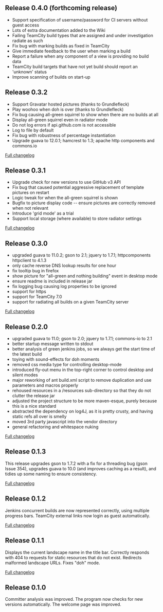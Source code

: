 ## Release 0.4.0 (forthcoming release)
  * Support specification of username/password for CI servers without guest access
  * Lots of extra documentation added to the Wiki
  * Failing TeamCity build types that are assigned and under investigation radiate as such
  * Fix bug with marking builds as fixed in TeamCity
  * Give immediate feedback to the user when marking a build
  * Report a failure when any component of a view is providing no build data
  * TeamCity build targets that have not yet build should report an 'unknown' status
  * Improve scanning of builds on start-up

## Release 0.3.2
  * Support Gravatar hosted pictures (thanks to Grundlefleck)
  * Play woohoo when doh is over (thanks to Grundlefleck)
  * Fix bug causing all-green squirrel to show when there are no builds at all
  * Display all-green squirrel even in radiator mode
  * Do not log errors if api.github.com is not accessible
  * Log to file by default
  * Fix bug with robustness of percentage instantiation
  * Upgrade guava to 12.0.1; hamcrest to 1.3; apache http components and commons.io

[Full changelog](https://github.com/netmelody/ci-eye/compare/0.3.1...0.3.2)

## Release 0.3.1
  * Upgrade check for new versions to use GitHub v3 API
  * Fix bug that caused potential aggressive replacement of template pictures on restart
  * Logic tweak for when the all-green squirrel is shown
  * Bugfix to picture display code -- ensure pictures are correctly removed when not relevant
  * Introduce 'grid mode' as a trial
  * Support local storage (where available) to store radiator settings

[Full changelog](https://github.com/netmelody/ci-eye/compare/0.3.0...0.3.1)

## Release 0.3.0
  * upgraded guava to 11.0.2; gson to 2.1; jquery to 1.7.1; httpcomponents httpclient to 4.1.3
  * only cache reverse DNS lookup results for one hour
  * fix tooltip bug in firefox
  * show picture for "all-green and nothing building" event in desktop mode
  * ensure readme is included in release jar
  * fix logging bug causing log properties to be ignored
  * support for https
  * support for TeamCity 7.0
  * support for radiating all builds on a given TeamCity server
  
[Full changelog](https://github.com/netmelody/ci-eye/compare/0.2.0...0.3.0)

## Release 0.2.0
  * upgraded guava to 11.0; gson to 2.0; jquery to 1.7.1; commons-io to 2.1
  * better startup message written to stdout
  * better analysis of green jenkins jobs, so we always get the start time of the latest build
  * toying with sound-effects for doh moments
  * removed css media type for controlling desktop-mode
  * introduced fly-out menu in the top-right corner to control desktop and silent modes
  * major reworking of ant build.xml script to remove duplication and use parameters and macros properly
  * rehoused resources in a /resources sub-directory so that they do not clutter the release jar
  * adjusted the project structure to be more maven-esque, purely because this is a nice standard
  * abstracted the dependency on log4J, as it is pretty crusty, and having static refs all over is smelly
  * moved 3rd party javascript into the vendor directory
  * general refactoring and whitespace nuking

[Full changelog](https://github.com/netmelody/ci-eye/compare/0.1.3...0.2.0)

## Release 0.1.3
This release upgrades gson to 1.7.2 with a fix for a threading bug (gson Issue 354), upgrades guava to 10.0 (and improves caching as a result), and tidies up some naming to ensure consistency.

[Full changelog](https://github.com/netmelody/ci-eye/compare/0.1.2...0.1.3)

## Release 0.1.2
Jenkins concurrent builds are now represented correctly, using multiple progress bars. TeamCity external links now login as guest automatically.

[Full changelog](https://github.com/netmelody/ci-eye/compare/0.1.1...0.1.2)

## Release 0.1.1
Displays the current landscape name in the title bar. Correctly responds with 404 to requests for static resources that do not exist. Redirects malformed landscape URLs. Fixes "doh" mode.

[Full changelog](https://github.com/netmelody/ci-eye/compare/0.1.0...0.1.1)

## Release 0.1.0
Committer analysis was improved. The program now checks for new versions automatically. The welcome page was improved.
